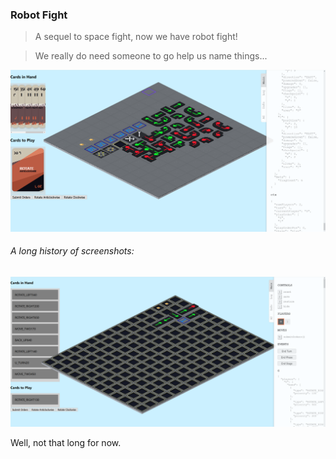 ### Robot Fight

> A sequel to space fight, now we have robot fight!

> We really do need someone to go help us name things...

![robot_fight_2](public/game2.png)

###### A long history of screenshots:

![robot fight](public/game.png)

Well, not that long for now.
